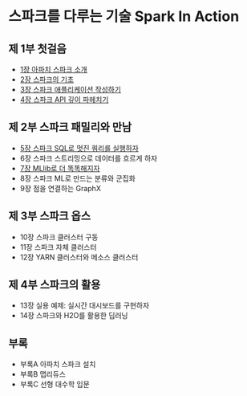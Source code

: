 # 스파크를 다루는 기술 Spark In Action
## 제 1부 첫걸음
* [1장 아파치 스파크 소개](Chapter01-Introduction-to-apache-spark.md)
* [2장 스파크의 기초](Chapter02-Spark-fundamentals.md)
* [3장 스파크 애플리케이션 작성하기](Chapter03-Writing-spark-applications.md)
* [4장 스파크 API 깊이 파헤치기](Chapter04-The-spark-api-in-depth.md)

## 제 2부 스파크 패밀리와 만남
* [5장 스파크 SQL로 멋진 쿼리를 실행하자](Chapter05-Sparkling-queries-with-spark-sql.md)
* 6장 스파크 스트리밍으로 데이터를 흐르게 하자
* [7장 MLlib로 더 똑똑해지자](Chapter07-Getting-smart-with-MLlib.md)
* 8장 스파크 ML로 만드는 분류와 군집화
* 9장 점을 연결하는 GraphX

## 제 3부 스파크 옵스
* 10장 스파크 클러스터 구동
* 11장 스파크 자체 클러스터
* 12장 YARN 클러스터와 메소스 클러스터

## 제 4부 스파크의 활용
* 13장 실용 예제: 실시간 대시보드를 구현하자
* 14장 스파크와 H2O를 활용한 딥러닝

## 부록
* 부록A 아파치 스파크 설치
* 부록B 맵리듀스
* 부록C 선형 대수학 입문
